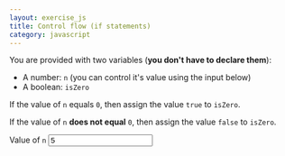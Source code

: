 ```yaml
---
layout: exercise_js
title: Control flow (if statements)
category: javascript
---
```


You are provided with two variables (**you don't have to declare them**):

- A number: `n` (you can control it's value using the input below)
- A boolean: `isZero`

If the value of `n` equals `0`, then assign the value `true` to `isZero`.

If the value of `n` **does not equal** `0`, then assign the value `false` to `isZero`.

<div class="form-group">
    <label for="i">Value of <code>n</code></label>
    <input class="form-control" type="number" id="i" value="5">
</div>

<script>
    var i = document.getElementById('i');
    var preparator = 'var n = parseInt(i.value); var isZero;'

    function evaluator() {
      var shouldBeZero = (n == 0);
      if (shouldBeZero != isZero) {
          return (
            '<code>isZero</code> should be <code>' + shouldBeZero + '</code>, ' +
            'but it is <code>' + isZero + '</code>.'
          )
      }
    };
</script>
